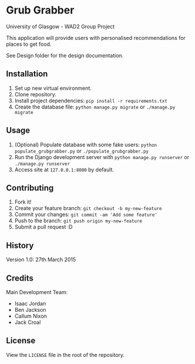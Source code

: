 # Grub Grabber
University of Glasgow - WAD2 Group Project

This application will provide users with personalised recommendations for places to
get food.

See Design folder for the design documentation.

## Installation

1. Set up new virtual environment.
2. Clone repository.
3. Install project dependencies: `pip install -r requirements.txt`
4. Create the database file: `python manage.py migrate` or `./manage.py migrate`

## Usage

1. (Optional) Populate database with some fake users: `python populate_grubgrabber.py` or `./populate_grubgrabber.py`
2. Run the Django development server with `python manage.py runserver` or `./manage.py runserver`
3. Access site at `127.0.0.1:8000` by default.

## Contributing

1. Fork it!
2. Create your feature branch: `git checkout -b my-new-feature`
3. Commit your changes: `git commit -am 'Add some feature'`
4. Push to the branch: `git push origin my-new-feature`
5. Submit a pull request :D

## History

Version 1.0: 27th March 2015

## Credits

Main Development Team:
- Isaac Jordan
- Ben Jackson
- Callum Nixon
- Jack Croal

## License

View the `LICENSE` file in the root of the repository.
